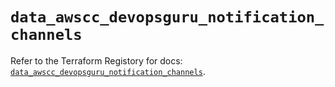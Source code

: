 # `data_awscc_devopsguru_notification_channels`

Refer to the Terraform Registory for docs: [`data_awscc_devopsguru_notification_channels`](https://registry.terraform.io/providers/hashicorp/awscc/0.70.0/docs/data-sources/devopsguru_notification_channels).
